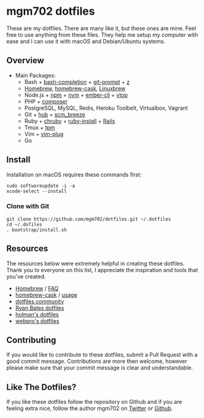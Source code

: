 # mgm702 dotfiles

These are my dotfiles. There are many like it, but these ones are mine. Feel free to use anything from these files. They help me setup my computer with ease and I can use it with macOS and Debian/Ubuntu systems.

## Overview

* Main Packages:
    * Bash + [bash-completion](https://github.com/scop/bash-completion) + [git-prompt](https://raw.githubusercontent.com/git/git/master/contrib/completion/git-prompt.sh) + [z](https://github.com/rupa/z)
    * [Homebrew](http://brew.sh/), [homebrew-cask](http://caskroom.io/), [Linuxbrew](http://linuxbrew.sh/)
    * Node.js + [npm](https://www.npmjs.com/) + [nvm](https://github.com/creationix/nvm) + [ember-cli](https://ember-cli.com/) + [vtop](https://github.com/MrRio/vtop)
    * PHP + [composer](https://getcomposer.org)
    * PostgreSQL, MySQL, Redis, Heroku Toolbelt, Virtualbox, Vagrant
    * Git + [hub](http://hub.github.com/) + [scm_breeze](https://github.com/scmbreeze/scm_breeze)
    * Ruby + [chruby](https://github.com/postmodern/chruby) + [ruby-install](https://github.com/postmodern/ruby-install) + [Rails](http://rubyonrails.org/)
    * Tmux + [tpm](https://github.com/tmux-plugins/tpm)
    * Vim + [vim-plug](https://github.com/junegunn/vim-plug)
    * Go

## Install

Installation on macOS requires these commands first:

    sudo softwareupdate -i -a
    xcode-select --install

### Clone with Git

    git clone https://github.com/mgm702/dotfiles.git ~/.dotfiles
    cd ~/.dofiles
    . bootstrap/install.sh

## Resources

The resources below were extremely helpful in creating these dotfiles. Thank you to everyone on this list, I appreciate the inspiration and tools that you've created.

* [Homebrew](http://brew.sh/) / [FAQ](https://github.com/Homebrew/homebrew/wiki/FAQ)
* [homebrew-cask](http://caskroom.io/) / [usage](https://github.com/phinze/homebrew-cask/blob/master/USAGE.md)
* [dotfiles community](http://dotfiles.github.io/)
* [Ryan Bates dotfiles](https://github.com/ryanb/dotfiles)
* [holman's dotfiles](https://github.com/holman/dotfiles)
* [webpro's dotfiles](https://github.com/webpro/dotfiles)

## Contributing

If you would like to contribute to these dotfiles, submit a Pull Request with a good commit message. Contributions are more then welcome, however please make sure that your commit message is clear and understandable.

## Like The Dotfiles?

If you like these dotfiles follow the repository on Github and if you are feeling extra nice, follow the author mgm702 on [Twitter](https://twitter.com/mgm702) or [Github](https://github.com/mgm702).
